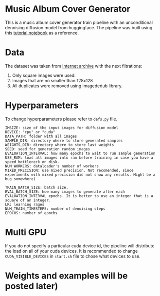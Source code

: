 # Music Album Cover Generator
This is a music album cover generator train pipeline with an unconditional denoising diffusion model from huggingface. The pipeline was built using this <a href="https://colab.research.google.com/github/huggingface/notebooks/blob/main/diffusers/training_example.ipynb#scrollTo=1aaf676d-e992-4606-9116-f0324de50772" target="_blank">tutorial notebook</a> as a reference.

# Data
The dataset was taken from <a href="https://archive.org/details/album-covers" target="_blank">Internet archive</a> with the next filtrations:
1) Only square images were used.
2) Images that are no smaller than 128x128
3) All duplicates were removed using imagededub library.

# Hyperparameters
To change hyperparameters please refer to `defs.py` file.
```
IMSIZE: size of the input images for diffusion model
DEVICE: "cpu" or "cuda" 
DATA_PATH: folder with all images
SAMPLE_DIR: directory where to store generated samples
WEIGHTS_DIR: directory where to store last weights
SEED: seed for generation random images
EVALUATION_INTERVAL: how many epochs to wait to run sample generation
USE_RAM: load all images into ram before training in case you have a speed bottleneck on disk.
NUM_WORKERS: dataloader's number of workers
MIXED_PRECISION: use mixed precision. Not recomended, since experiments with mixed precision did not show any results. Might be a bug somewhere)

TRAIN_BATCH_SIZE: batch size.
EVAL_BATCH_SIZE: how many images to generate after each EVALUATION_INTERVAL epochs. It is better to use an integer that is a square of an integer.
LR: learning rages
NUM_TRAIN_TIMESTEPS: number of denoising steps
EPOCHS: number of epochs
```
# Multi GPU
If you do not specify a particular cuda device id, the pipeline will distribute the load on all of your cuda devices. It is recommended to change `CUDA_VISIBLE_DEVICES` in `start.sh` file to chose what devices to use.
# Weights and examples will be posted later)